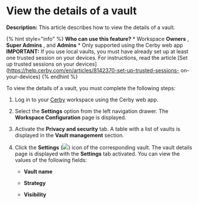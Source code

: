 # View the details of a vault

**Description:** This article describes how to view the details of a vault.

{% hint style="info" %} **Who can use this feature?** * Workspace **Owners** ,
**Super Admins** , and **Admins** * Only supported using the Cerby web app
**IMPORTANT:** If you use local vaults, you must have already set up at least
one trusted session on your devices. For instructions, read the article [Set
up trusted sessions on your
devices](https://help.cerby.com/en/articles/8142370-set-up-trusted-sessions-
on-your-devices) {% endhint %}

To view the details of a vault, you must complete the following steps:

  1. Log in to your [Cerby](https://app.cerby.com/) workspace using the Cerby web app.

  2. Select the **Settings** option from the left navigation drawer. The **Workspace Configuration** page is displayed.

  3. Activate the **Privacy and security** tab. A table with a list of vaults is displayed in the **Vault management** section.

  4. Click the **Settings** (![](https://downloads.intercomcdn.com/i/o/pc0ldyqu/1248044384/2f13459ffcb4bc1c09a5a3563da0/AD_4nXckCLPVkou5stvPUJTIbY7dVkHY7XLBNi13a3Z4JJ0HIvIbXXiupn3y679tPWIjQkBzbZQVbuY3H2GYN3tmgRGwKO57T0v9Rp_uutoAyFbgM04iTLtolMPTn_C1zawkxSE4i1eTAQirQiv21t2aDxucSH8?expires=1731365250&signature=ba60ec0ae3dff91568a80625acc92922772120c740c219cbe740c19c94727c5c&req=dSIjHsl6mYJXXfMU3HP0gAhuMW9XzzrpHi1KGIg5aXyr9Rhkc7E%3D%0A)) icon of the corresponding vault. The vault details page is displayed with the **Settings** tab activated. You can view the values of the following fields:

     * **Vault name**

     * **Strategy**

     * **Visibility**

